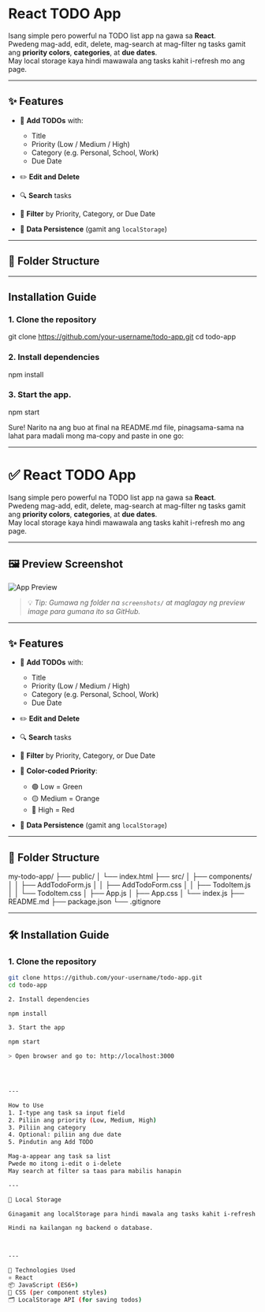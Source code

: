 # React TODO App

Isang simple pero powerful na TODO list app na gawa sa **React**.  
Pwedeng mag-add, edit, delete, mag-search at mag-filter ng tasks gamit ang **priority colors**, **categories**, at **due dates**.  
May local storage kaya hindi mawawala ang tasks kahit i-refresh mo ang page.

---

## ✨ Features

- 📝 **Add TODOs** with:
  - Title
  - Priority (Low / Medium / High)
  - Category (e.g. Personal, School, Work)
  - Due Date

- ✏️ **Edit and Delete**
- 🔍 **Search** tasks
- 📁 **Filter** by Priority, Category, or Due Date
- 💾 **Data Persistence** (gamit ang `localStorage`)

---

## 📂 Folder Structure

---

## Installation Guide

### 1. Clone the repository

git clone https://github.com/your-username/todo-app.git
cd todo-app

### 2. Install dependencies 
npm install

### 3. Start the app.
npm start

Sure! Narito na ang buo at final na README.md file, pinagsama-sama na lahat para madali mong ma-copy and paste in one go:


---

# ✅ React TODO App

Isang simple pero powerful na TODO list app na gawa sa **React**.  
Pwedeng mag-add, edit, delete, mag-search at mag-filter ng tasks gamit ang **priority colors**, **categories**, at **due dates**.  
May local storage kaya hindi mawawala ang tasks kahit i-refresh mo ang page.

---

## 🖼️ Preview Screenshot

![App Preview](./screenshots/todo-preview.png)

> 💡 *Tip: Gumawa ng folder na `screenshots/` at maglagay ng preview image para gumana ito sa GitHub.*

---

## ✨ Features

- 📝 **Add TODOs** with:
  - Title
  - Priority (Low / Medium / High)
  - Category (e.g. Personal, School, Work)
  - Due Date

- ✏️ **Edit and Delete**
- 🔍 **Search** tasks
- 📁 **Filter** by Priority, Category, or Due Date
- 🎨 **Color-coded Priority**:
  - 🟢 Low = Green
  - 🟡 Medium = Orange
  - 🔴 High = Red
- 💾 **Data Persistence** (gamit ang `localStorage`)

---

## 📂 Folder Structure

my-todo-app/ ├── public/ │   └── index.html ├── src/ │   ├── components/ │   │   ├── AddTodoForm.js │   │   ├── AddTodoForm.css │   │   ├── TodoItem.js │   │   └── TodoItem.css │   ├── App.js │   ├── App.css │   └── index.js ├── README.md ├── package.json └── .gitignore

---

## 🛠️ Installation Guide

### 1. Clone the repository

```bash
git clone https://github.com/your-username/todo-app.git
cd todo-app

2. Install dependencies

npm install

3. Start the app

npm start

> Open browser and go to: http://localhost:3000




---

How to Use
1. I-type ang task sa input field
2. Piliin ang priority (Low, Medium, High)
3. Piliin ang category
4. Optional: piliin ang due date
5. Pindutin ang Add TODO

Mag-a-appear ang task sa list
Pwede mo itong i-edit o i-delete
May search at filter sa taas para mabilis hanapin

---

💾 Local Storage

Ginagamit ang localStorage para hindi mawala ang tasks kahit i-refresh mo ang browser.

Hindi na kailangan ng backend o database.



---

🧱 Technologies Used
⚛️ React
📦 JavaScript (ES6+)
🎨 CSS (per component styles)
🗂 LocalStorage API (for saving todos)

